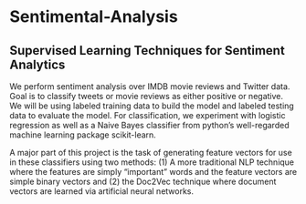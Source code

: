 # Sentimental-Analysis
##  Supervised Learning Techniques for Sentiment Analytics
We perform sentiment analysis over IMDB movie reviews and Twitter data. Goal is to classify tweets or movie reviews as either positive or negative. We will be using labeled training data to build the model and labeled testing data to evaluate the model. For classification, we experiment with logistic regression as well as a Naive Bayes classifier from python’s well-regarded machine learning package scikit-learn.  

A major part of this project is the task of generating feature vectors for use in these classifiers using two methods: (1) A more traditional NLP technique where the features are simply “important” words and the feature vectors are simple binary vectors and (2) the Doc2Vec technique where document vectors are learned via artificial neural networks.
